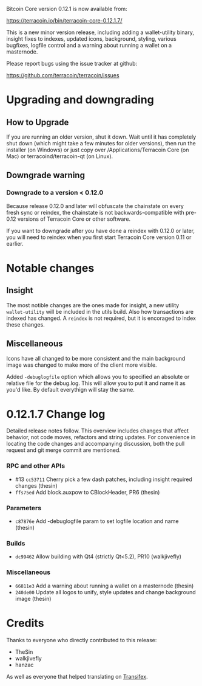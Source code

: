 Bitcoin Core version 0.12.1 is now available from:

  <https://terracoin.io/bin/terracoin-core-0.12.1.7/>

This is a new minor version release, including adding a wallet-utility binary,
insight fixes to indexes, updated icons, background, styling, various bugfixes,
logfile control and a warning about running a wallet on a masternode.

Please report bugs using the issue tracker at github:

  <https://github.com/terracoin/terracoin/issues>

Upgrading and downgrading
=========================

How to Upgrade
--------------

If you are running an older version, shut it down. Wait until it has completely
shut down (which might take a few minutes for older versions), then run the
installer (on Windows) or just copy over /Applications/Terracoin Core (on Mac)
or terracoind/terracoin-qt (on Linux).

Downgrade warning
-----------------

### Downgrade to a version < 0.12.0

Because release 0.12.0 and later will obfuscate the chainstate on every
fresh sync or reindex, the chainstate is not backwards-compatible with
pre-0.12 versions of Terracoin Core or other software.

If you want to downgrade after you have done a reindex with 0.12.0 or later,
you will need to reindex when you first start Terracoin Core version 0.11 or
earlier.

Notable changes
===============

Insight
-------

The most notible changes are the ones made for insight, a new utility
`wallet-utility` will be included in the utils build.  Also how transactions
are indexed has changed.  A `reindex` is not required, but it is encoraged to
index these changes.

Miscellaneous
-------------

Icons have all changed to be more consistent and the main background image was
changed to make more of the client more visible.

Added `-debuglogfile` option which allows you to specified an absolute or
relative file for the debug.log.  This will allow you to put it and name it as
you'd like.  By default everythign will stay the same.

0.12.1.7 Change log
===================

Detailed release notes follow. This overview includes changes that affect
behavior, not code moves, refactors and string updates. For convenience in
locating the code changes and accompanying discussion, both the pull request and
git merge commit are mentioned.

### RPC and other APIs
- #13 `cc53711` Cherry pick a few dash patches, including insight required changes (thesin)
- `ffs75ed` Add block.auxpow to CBlockHeader, PR6 (thesin)

### Parameters
- `c87876e` Add -debuglogfile param to set logfile location and name (thesin)

### Builds
- `dc99462` Allow building with Qt4 (strictly Qt<5.2), PR10 (walkjivefly)

### Miscellaneous
- `66811e3` Add a warning about running a wallet on a masternode (thesin)
- `240de00` Update all logos to unify, style updates and change background image (thesin)

Credits
=======

Thanks to everyone who directly contributed to this release:

- TheSin
- walkjivefly
- hanzac

As well as everyone that helped translating on [Transifex](https://www.transifex.com/projects/p/terracoin/).


